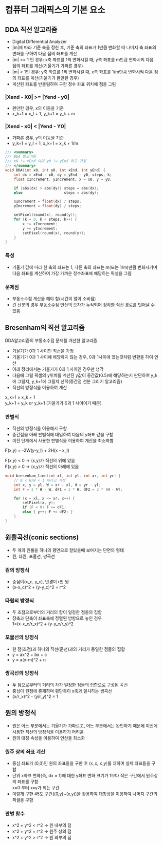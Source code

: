 # 컴퓨터 그래픽스의 기본 요소

## DDA 직선 알고리즘

- Digital Differential Analyzer
- |m|에 따라 기준 축을 정한 후, 기준 축의 좌표가 1만큼 변화할 때 나머지 축 좌표의 변화를 구하여 다음 점의 좌표를 계산
- |m| <= 1 인 경우: x축 좌표를 1씩 변화시킬 때, y축 좌표를 m만큼 변화시켜 다음 점의 좌표를 계산(기울기가 가파른 경우)
- |m| > 1인 경우: y축 좌표를 1씩 변화시킬 때, x축 좌표를 1/m만큼 변화시켜 다음 점의 좌표를 계산(기울기가 완만한 경우)
- 계산된 좌표를 반올림하여 구한 정수 좌표 위치에 점을 그림

### |Xend - X0| >= |Yend - y0| 
- 완만한 경우, x의 이동을 기준
- x_k+1 = x_l + 1, y_k+1 = y_k + m

### |Xend - x0| < |Yend - Y0| 
- 가파른 경우, y의 이동을 기준
- y_k+1 = y_l + 1, x_k+1 = x_k + 1/m

```cpp
/// <summary>
/// DDA 알고리즘
/// x0 != xEnd 이며 y0 != yEnd 라고 가정
/// </summary>
void DDA(int x0, int y0, int xEnd, int yEnd) {
    int dx = xEnd - x0, dy = yEnd - y0, steps, k;
    float xIncrement, yIncrement, x = x0, y = y0;

    if (abs(dx) > abs(dy)) steps = abs(dx);
    else                   steps = abs(dy);

    xIncrement = float(dx) / steps;
    yIncrement = float(dy) / steps;

    setPixel(round(x), round(y));
    for (k = 0; k < steps; k++) {
        x += xIncrement;
        y += yIncrement;
        setPixel(round(x), round(y));
    }
}
```

### 특성

- 기울기 값에 따라 한 축의 좌표는 1, 다른 축의 좌표는 m(또는 1/m)만큼 변화시키며 다음 좌표를 계산하여 가장 가까운 정수좌표에 해당하는 픽셀을 그림

### 문제점

- 부동소수점 계산을 해야 함(시간이 많이 소비됨)
- 긴 선분의 경우 부동소수점 연산의 오차가 누적되어 정확한 직선 경로를 벗어날 수 있음

## Bresenham의 직선 알고리즘

DDA알고리즘의 부동소수점 문제를 개선한 알고리즘

- 기울기가 0과 1 사이인 직선을 가정
- 기울기가 0과 1 사이에 해당하지 않는 경우, 0과 1사이에 있는것처럼 변환을 하여 연산
- 아래 정리에서는 기울기가 0과 1 사이인 경우만 생각
- 다음에 그릴 픽셀의 y위치를 계산된 y값이 중간값(0.5)에 해당하는지 판단하여 y_k에 그릴지, y_k+1에 그릴지 선택(중간점 선분 그리기 알고리즘)
- 직선의 방정식을 이용하여 계산

x_k+1 = x_k + 1<br>
y_k+1 = y_k or y_k+1 (기울기가 0과 1 사이이기 때문)

### 판별식

- 직선의 방정식을 이용해서 구함
- 중간점을 아래 판별식에 대입하여 다음의 y좌표 값을 구함
- 이전 단계에서 사용한 판별식을 이용하여 계산을 최소화함

F(x,y) = -2W(y-y_l) + 2H(x - x_l)

F(x,y) < 0 -> (x,y)가 직선의 위에 있음<br>
F(x,y) > 0 -> (x,y)가 직선의 아래에 있음

```cpp
void bresenham_line(int xl, int yl, int xr, int yr) {
    // 0 < H/W < 1 이라고 가정
    int x, y = yl, W = xr - xl, H = yr - yl;
    int F = 2 * H - W, dF1 = 2 * H, dF2 = 2 * (H - W);

    for (x = xl; x <= xr; x++) {
        setPixel(x, y);
        if (F < 0) F += dF1;
        else { y++; F += dF2; }
    }
}
```

## 원뿔곡선(conic sections)

- 두 개의 원뿔을 하나의 평면으로 잘랐을때 보여지는 단면의 형태
- 원, 타원, 포물선, 쌍곡선

### 원의 방정식

- 중심이(x_c, y_c), 반경이 r인 원
- (x-x_c)^2 + (y-y_c)^2 = r^2

### 타원의 방정식

- 두 초점으로부터의 거리의 합이 일정한 점들의 집합
- 장축과 단축이 좌표축에 정렬된 방향으로 놓인 경우<br>1=(x-x_c/r_x)^2 + (y-y_c/r_y)^2

### 포물선의 방정식

- 한 점(초점)과 하나의 직선(준선)과의 거리가 동일한 점들의 집합
- y = ax^2 + bx + c
- y = a(x-m)^2 + n

### 쌍곡선의 방정식

- 두 점으로부터의 거리의 차가 일정한 점들의 집합으로 구성된 곡선
- 중심이 원점에 존재하며 횡단축이 x축과 일치하는 쌍곡선
- (x/r_x)^2 - (y/r_y)^2 = 1

## 원의 방정식

- 원은 어느 부분에서는 기울기가 가파르고, 어느 부분에서는 완만하기 때문에 이전에 사용한 직선의 방정식을 이용하기 어려움
- 원의 대칭 속성을 이용하여 연산을 최소화

### 원주 상의 좌표 계산

- 중심 좌표가 (0,0)인 원의 좌표들을 구한 후 (x_c, x_y)를 더하여 실제 좌표들을 구함
- 단위 x좌표 변화(즉, dx = 1)에 대한 y좌표 변화 크기가 1보다 작은 구간에서 원주상의 좌표를 구함<br>x=0 부터 x=y가 되는 구간
- 이렇게 구한 45도 구간((0,y)~(x,y))을 활용하여 대칭성을 이용하여 나머지 구간의 픽셀을 구함

### 판별 함수

- x^2 + y^2 < r^2 -> 원 내부의 점
- x^2 + y^2 = r^2 -> 원주 상의 점
- x^2 + y^2 > r^2 -> 원 외부의 점


